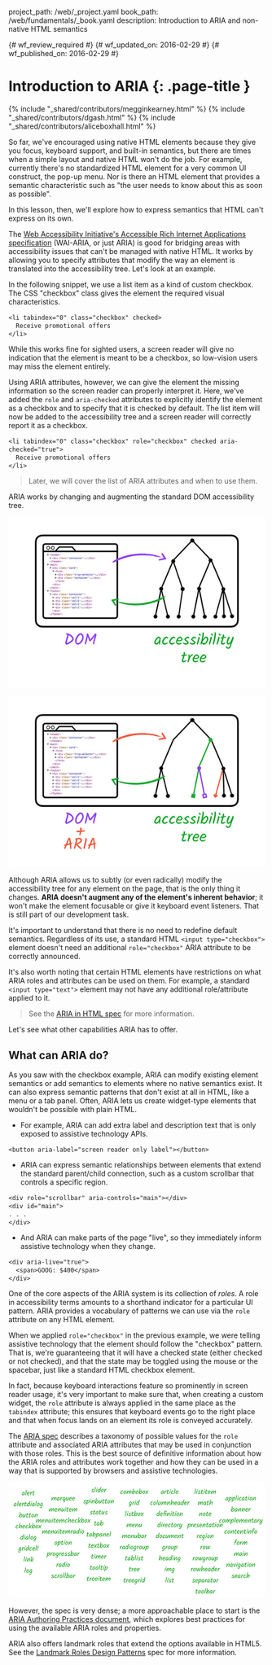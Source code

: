 project_path: /web/_project.yaml
book_path: /web/fundamentals/_book.yaml
description: Introduction to ARIA and non-native HTML semantics

{# wf_review_required #}
{# wf_updated_on: 2016-02-29 #}
{# wf_published_on: 2016-02-29 #}

# Introduction to ARIA {: .page-title }

{% include "_shared/contributors/megginkearney.html" %}
{% include "_shared/contributors/dgash.html" %}
{% include "_shared/contributors/aliceboxhall.html" %}



So far, we've encouraged using native HTML elements because they give you focus,
keyboard support, and built-in semantics, but there are times when a simple
layout and native HTML won't do the job. For example, currently there's no
standardized HTML element for a very common UI construct, the pop-up menu. Nor
is there an HTML element that provides a semantic characteristic such as "the
user needs to know about this as soon as possible".

In this lesson, then, we'll explore how to express semantics that HTML can't
express on its own.

The <a href="https://www.w3.org/TR/wai-aria/" target="_blank">Web Accessibility
Initiative's Accessible Rich Internet Applications specification</a> (WAI-ARIA,
or just ARIA) is good for bridging areas with accessibility issues that can't be
managed with native HTML. It works by allowing you to specify attributes that
modify the way an element is translated into the accessibility tree. Let's look
at an example.

In the following snippet, we use a list item as a kind of custom checkbox. The
CSS "checkbox" class gives the element the required visual characteristics.


    <li tabindex="0" class="checkbox" checked>
      Receive promotional offers
    </li>
    

While this works fine for sighted users, a screen reader will give no indication
that the element is meant to be a checkbox, so low-vision users may miss the
element entirely.

Using ARIA attributes, however, we can give the element the missing information
so the screen reader can properly interpret it. Here, we've added the `role` and
`aria-checked` attributes to explicitly identify the element as a checkbox and
to specify that it is checked by default. The list item will now be added to the
accessibility tree and a screen reader will correctly report it as a checkbox.


    <li tabindex="0" class="checkbox" role="checkbox" checked aria-checked="true">
      Receive promotional offers
    </li>
    

>Later, we will cover the list of ARIA attributes and when to use them.

ARIA works by changing and augmenting the standard DOM accessibility tree.

![the standard DOM accessibility tree](imgs/acctree1.jpg)

![the ARIA augmented accessibility tree](imgs/acctree2.jpg)

Although ARIA allows us to subtly (or even radically) modify the accessibility
tree for any element on the page, that is the only thing it changes. **ARIA
doesn't augment any of the element's inherent behavior**; it won't make the
element focusable or give it keyboard event listeners. That is still part of our
development task.

It's important to understand that there is no need to redefine default
semantics. Regardless of its use, a standard HTML `<input type="checkbox">`
element doesn't need an additional `role="checkbox"` ARIA attribute to be
correctly announced.

It's also worth noting that certain HTML elements have restrictions on what ARIA
roles and attributes can be used on them. For example, a standard `<input
type="text">` element may not have any additional role/attribute applied to it.

>See the <a href="https://www.w3.org/TR/html-aria/#sec-strong-native-semantics"
target="_blank">ARIA in HTML spec</a> for more information.

Let's see what other capabilities ARIA has to offer.

## What can ARIA do?

As you saw with the checkbox example, ARIA can modify existing element semantics
or add semantics to elements where no native semantics exist. It can also
express semantic patterns that don't exist at all in HTML, like a menu or a tab
panel. Often, ARIA lets us create widget-type elements that wouldn't be possible
with plain HTML.

 - For example, ARIA can add extra label and description text that is only
   exposed to assistive technology APIs.

```
<button aria-label="screen reader only label"></button>
```
    

 - ARIA can express semantic relationships between elements that extend the
   standard parent/child connection, such as a custom scrollbar that controls a
   specific region.

```
<div role="scrollbar" aria-controls="main"></div>
<div id="main">
. . .
</div>
```
    

 - And ARIA can make parts of the page "live", so they immediately inform
   assistive technology when they change.

```
<div aria-live="true">
  <span>GOOG: $400</span>
</div>
```
    

One of the core aspects of the ARIA system is its collection of *roles*. A role
in accessibility terms amounts to a shorthand indicator for a particular UI
pattern. ARIA provides a vocabulary of patterns we can use via the `role`
attribute on any HTML element.

When we applied `role="checkbox"` in the previous example, we were telling
assistive technology that the element should follow the "checkbox" pattern. That
is, we're guaranteeing that it will have a checked state (either checked or not
checked), and that the state may be toggled using the mouse or the spacebar,
just like a standard HTML checkbox element.

In fact, because keyboard interactions feature so prominently in screen reader
usage, it's very important to make sure that, when creating a custom widget, the
`role` attribute is always applied in the same place as the `tabindex`
attribute; this ensures that keyboard events go to the right place and that when
focus lands on an element its role is conveyed accurately.

The <a href="https://www.w3.org/TR/wai-aria/" target="_blank">ARIA spec</a>
describes a taxonomy of possible values for the `role` attribute and associated
ARIA attributes that may be used in conjunction with those roles. This is the
best source of definitive information about how the ARIA roles and attributes
work together and how they can be used in a way that is supported by browsers
and assistive technologies.

![a list of all the availabe ARIA roles](imgs/aria-roles.jpg)

However, the spec is very dense; a more approachable place to start is the <a
href="https://www.w3.org/TR/wai-aria-practices-1.1/" target="_blank">ARIA
Authoring Practices document</a>, which explores best practices for using the
available ARIA roles and properties.

ARIA also offers landmark roles that extend the options available in HTML5. See
the <a
href="https://www.w3.org/TR/wai-aria-practices-1.1#kbd_layout_landmark_XHTML"
target="_blank">Landmark Roles Design Patterns</a> spec for more information.

